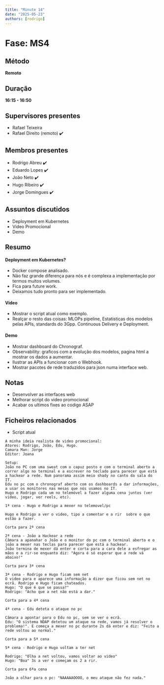 ```yaml
---
title: "Minute 14"
date: "2025-05-23"
authors: [rodrigo]
---
```


# Fase: MS4

## Método
**Remoto**

## Duração
**16:15 - 16:50**

## Supervisores presentes
- Rafael Teixeira 
- Rafael Direito (remoto) ✔️

## Membros presentes
- Rodrigo Abreu ✔️
- Eduardo Lopes ✔️
- João Neto ✔️
- Hugo Ribeiro ✔️
- Jorge Domingues ✔️

## Assuntos discutidos
- Deployment em Kubernetes
- Video Promocional
- Demo

## Resumo

#### Deployment em Kubernetes? 

- Docker compose analisado.
- Não faz grande diferença para nós e é complexa a implementação por termos muitos volumes.
- Fica para future work.
- Deixamos tudo pronto para ser implementado.


#### Video
- Mostrar o script atual como exemplo.
- Realçar o resto das coisas: MLOPs pipeline, Estatisticas dos modelos pelas APIs, standards do 3Gpp. Continuous Delivery e Deployment.

#### Demo
- Mostrar dashboard do Chronograf.
- Observability: graficos com a evolução dos modelos, pagina html a mostrar os dados a aumentar.
- Ilustrar as APIs a funcionar com o Webhook.
- Mostrar pacotes de rede traduzidos para json numa interface web. 


## Notas
- Desenvolver as interfaces web
- Melhorar script do video promocional
- Acabar os ultimos fixes ao codigo ASAP


## Ficheiros relacionados

- Script atual

```
A minha ideia realista de video promocional:
Atores: Rodrigo, João, Edu, Hugo.
Camara Man: Jorge
Editor: Joana

Setup:
João no PC com uma sweat com o capuz posto e com o terminal aberto a correr algo no terminal e a escrever no teclado para parecer que está a hackear a rede. Num panorama assim meio shady no canto da sala do IT. 
Edu no pc com o chronograf aberto com os dashboards a dar informações, a usar os monitores nas mesas que nós usamos no IT.
Hugo e Rodrigo cada um no telemóvel a fazer alguma cena juntos (ver video, jogar, ver reels, etc).

1ª cena - Hugo e Rodrigo a mexer no telemovel/pc

Hugo e Rodrigo a ver o video, tipo a comentar e a rir  sobre o que estão a fazer.

Corta para 2ª cena

2ª cena - João a Hackear a rede
Câmara a apanahar o João e o monitor do pc com o terminal aberto e o joão a mexer nas teclas para parecer que está a hackear. 
João termina de mexer dá enter e corta para a cara dele a esfregar as mãos e a rir-se enquanto diz: "Agora é só esperar que a rede vá abaixo!"

Corta para 3ª cena

3ª cena - Rodrigo e Hugo ficam sem net
O video para e aparece uma informação a dizer que ficou sem net no ecrã. Rodrigo e Hugo ficam chateados.
Hugo: "O que é que se passa?"
Rodrigo: "Acho que a net não está a dar."

Corta para a 4ª cena

4ª cena - Edu deteta o ataque no pc

Câmara a apontar para o Edu no pc, sem se ver o ecrã.
Edu: "O sistema NDAP detetou um ataque na rede, vamos já resolver o problema!". E começa a mexer no pc durante 2s dá enter e diz: "Feito a rede voltou ao normal."

Corta para a 5ª cena

5ª cena - Rodrigo e Hugo voltam a ter net

Rodrigo: "Olha a net voltou, vamos voltar ao video"
Hugo: "Boa" 3s a ver e começam os 2 a rir.

Corta para 6ªa cena

João a olhar para o pc: "NAAAAAOOOO, o meu ataque não fez nada."
```


